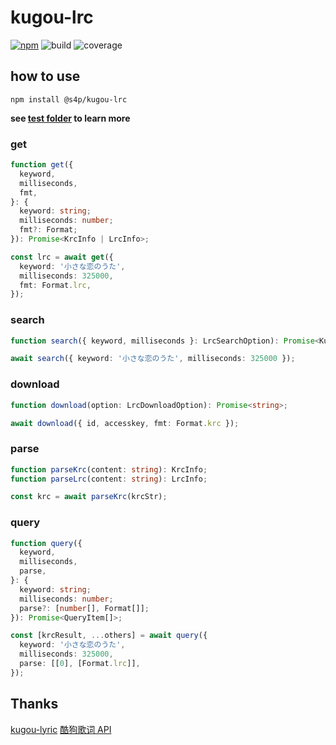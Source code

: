 # kugou-lrc

[![npm](https://img.shields.io/npm/v/@s4p/kugou-lrc.svg?label=%40s4p%2Fkugou-lrc&style=flat-square)](https://www.npmjs.com/package/@s4p/kugou-lrc)
![build](https://gitlab.com/shang-music/kugou-lrc/badges/develop/build.svg)
![coverage](https://gitlab.com/shang-music/kugou-lrc/badges/develop/coverage.svg)

## how to use

`npm install @s4p/kugou-lrc`

**see [test folder](https://github.com/xinshangshangxin/music/tree/5.x/kugou-lrc/test) to learn more**

### get

```ts
function get({
  keyword,
  milliseconds,
  fmt,
}: {
  keyword: string;
  milliseconds: number;
  fmt?: Format;
}): Promise<KrcInfo | LrcInfo>;

const lrc = await get({
  keyword: '小さな恋のうた',
  milliseconds: 325000,
  fmt: Format.lrc,
});
```

### search

```ts
function search({ keyword, milliseconds }: LrcSearchOption): Promise<KugouLrc[]>;

await search({ keyword: '小さな恋のうた', milliseconds: 325000 });
```

### download

```ts
function download(option: LrcDownloadOption): Promise<string>;

await download({ id, accesskey, fmt: Format.krc });
```

### parse

```ts
function parseKrc(content: string): KrcInfo;
function parseLrc(content: string): LrcInfo;

const krc = await parseKrc(krcStr);
```

### query

```ts
function query({
  keyword,
  milliseconds,
  parse,
}: {
  keyword: string;
  milliseconds: number;
  parse?: [number[], Format[]];
}): Promise<QueryItem[]>;

const [krcResult, ...others] = await query({
  keyword: '小さな恋のうた',
  milliseconds: 325000,
  parse: [[0], [Format.lrc]],
});
```

## Thanks

[kugou-lyric](https://github.com/kangkang520/kugou-lyric)
[酷狗歌词 API](https://blog.csdn.net/u010752082/article/details/50810190)
